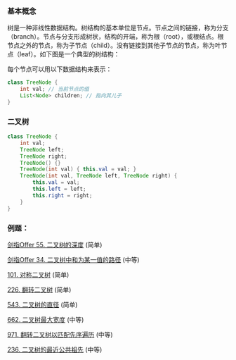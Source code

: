 ### 基本概念

树是一种非线性数据结构。树结构的基本单位是节点。节点之间的链接，称为分支（branch）。节点与分支形成树状，结构的开端，称为根（root），或根结点。根节点之外的节点，称为子节点（child）。没有链接到其他子节点的节点，称为叶节点（leaf）。如下图是一个典型的树结构：

每个节点可以用以下数据结构来表示：

```java
class TreeNode {
	int val; // 当前节点的值
	List<Node> children; // 指向其儿子
}
```

### 二叉树

```java
class TreeNode {
    int val;
    TreeNode left;
    TreeNode right;
    TreeNode() {}
    TreeNode(int val) { this.val = val; }
    TreeNode(int val, TreeNode left, TreeNode right) {
        this.val = val;
        this.left = left;
        this.right = right;
    }
}
```

### 例题：
[剑指Offer 55. 二叉树的深度](../JZOffer/Main55.java) (简单) 

[剑指Offer 34. 二叉树中和为某一值的路径](../JZOffer/Main34.java) (中等) 

[101. 对称二叉树](../problems/LeetCode101.java) (简单) 

[226. 翻转二叉树](../problems/LeetCode226.java) (简单) 

[543. 二叉树的直径](../problems/LeetCode543.java) (简单) 

[662. 二叉树最大宽度](../problems/LeetCode662.java) (中等) 

[971. 翻转二叉树以匹配先序遍历](../problems/LeetCode971.java) (中等) 

[236. 二叉树的最近公共祖先](../problems/LeetCode236.java) (中等) 